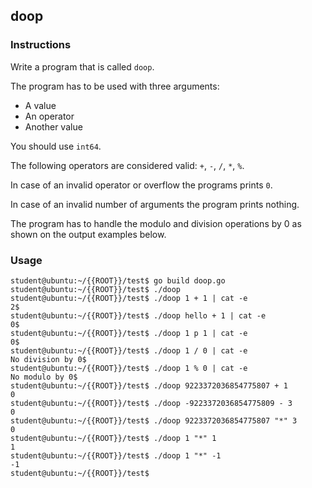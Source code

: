 ## doop

### Instructions

Write a program that is called `doop`.

The program has to be used with three arguments:

- A value
- An operator
- Another value

You should use `int64`.

The following operators are considered valid: `+`, `-`, `/`, `*`, `%`.

In case of an invalid operator or overflow the programs prints `0`.

In case of an invalid number of arguments the program prints nothing.

The program has to handle the modulo and division operations by 0 as shown on the output examples below.

### Usage

```console
student@ubuntu:~/{{ROOT}}/test$ go build doop.go
student@ubuntu:~/{{ROOT}}/test$ ./doop
student@ubuntu:~/{{ROOT}}/test$ ./doop 1 + 1 | cat -e
2$
student@ubuntu:~/{{ROOT}}/test$ ./doop hello + 1 | cat -e
0$
student@ubuntu:~/{{ROOT}}/test$ ./doop 1 p 1 | cat -e
0$
student@ubuntu:~/{{ROOT}}/test$ ./doop 1 / 0 | cat -e
No division by 0$
student@ubuntu:~/{{ROOT}}/test$ ./doop 1 % 0 | cat -e
No modulo by 0$
student@ubuntu:~/{{ROOT}}/test$ ./doop 9223372036854775807 + 1
0
student@ubuntu:~/{{ROOT}}/test$ ./doop -9223372036854775809 - 3
0
student@ubuntu:~/{{ROOT}}/test$ ./doop 9223372036854775807 "*" 3
0
student@ubuntu:~/{{ROOT}}/test$ ./doop 1 "*" 1
1
student@ubuntu:~/{{ROOT}}/test$ ./doop 1 "*" -1
-1
student@ubuntu:~/{{ROOT}}/test$
```
